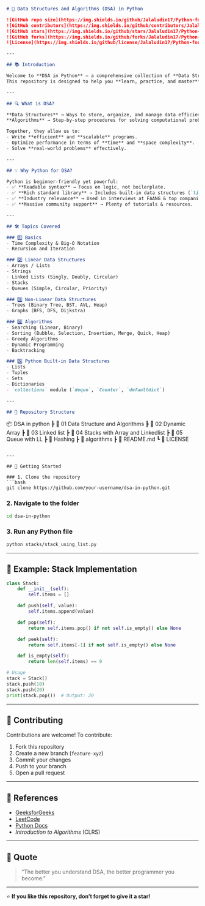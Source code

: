 ```markdown
# 🐍 Data Structures and Algorithms (DSA) in Python

![GitHub repo size](https://img.shields.io/github/Jalaludin17/Python-for-Data-Science-and-AI//DSA-in-python?color=blue)
![GitHub contributors](https://img.shields.io/github/contributors/Jalaludin17/Python-for-Data-Science-and-AI//DSA-in-python)
![GitHub stars](https://img.shields.io/github/stars/Jalaludin17/Python-for-Data-Science-and-AI//DSA-in-python?style=social)
![GitHub forks](https://img.shields.io/github/forks/Jalaludin17/Python-for-Data-Science-and-AI//DSA-in-python?style=social)
![License](https://img.shields.io/github/license/Jalaludin17/Python-for-Data-Science-and-AI//DSA-in-python)

---

## 📚 Introduction

Welcome to **DSA in Python** – a comprehensive collection of **Data Structures** and **Algorithms** implemented in **Python**.  
This repository is designed to help you **learn, practice, and master** problem-solving skills, whether for **interviews**, **competitive programming**, or **academic purposes**.

---

## 🔍 What is DSA?

**Data Structures** → Ways to store, organize, and manage data efficiently.  
**Algorithms** → Step-by-step procedures for solving computational problems.  

Together, they allow us to:
- Write **efficient** and **scalable** programs.
- Optimize performance in terms of **time** and **space complexity**.
- Solve **real-world problems** effectively.

---

## 💡 Why Python for DSA?

Python is beginner-friendly yet powerful:
- ✅ **Readable syntax** → Focus on logic, not boilerplate.
- ✅ **Rich standard library** → Includes built-in data structures (`list`, `dict`, `set`, etc.).
- ✅ **Industry relevance** → Used in interviews at FAANG & top companies.
- ✅ **Massive community support** → Plenty of tutorials & resources.

---

## 🛠 Topics Covered

### 1️⃣ Basics
- Time Complexity & Big-O Notation
- Recursion and Iteration

### 2️⃣ Linear Data Structures
- Arrays / Lists
- Strings
- Linked Lists (Singly, Doubly, Circular)
- Stacks
- Queues (Simple, Circular, Priority)

### 3️⃣ Non-Linear Data Structures
- Trees (Binary Tree, BST, AVL, Heap)
- Graphs (BFS, DFS, Dijkstra)

### 4️⃣ Algorithms
- Searching (Linear, Binary)
- Sorting (Bubble, Selection, Insertion, Merge, Quick, Heap)
- Greedy Algorithms
- Dynamic Programming
- Backtracking

### 5️⃣ Python Built-in Data Structures
- Lists
- Tuples
- Sets
- Dictionaries
- `collections` module (`deque`, `Counter`, `defaultdict`)

---

## 📂 Repository Structure

```

📦 DSA in python
┣ 📂 01 Data Structure and Algorithms
┣ 📂 02 Dynamic Array
┣ 📂 03 Linked list
┣ 📂 04 Stacks with Array and Linkedlist
┣ 📂 05 Queue with LL
┣ 📂 Hashing 
┣ 📂 algorithms
┣ 📜 README.md
┗ 📜 LICENSE

````

---

## 🚀 Getting Started

### 1. Clone the repository
```bash
git clone https://github.com/your-username/dsa-in-python.git
````

### 2. Navigate to the folder

```bash
cd dsa-in-python
```

### 3. Run any Python file

```bash
python stacks/stack_using_list.py
```

---

## 📌 Example: Stack Implementation

```python
class Stack:
    def __init__(self):
        self.items = []

    def push(self, value):
        self.items.append(value)

    def pop(self):
        return self.items.pop() if not self.is_empty() else None

    def peek(self):
        return self.items[-1] if not self.is_empty() else None

    def is_empty(self):
        return len(self.items) == 0

# Usage
stack = Stack()
stack.push(10)
stack.push(20)
print(stack.pop())  # Output: 20
```

---

## 🤝 Contributing

Contributions are welcome! To contribute:

1. Fork this repository
2. Create a new branch (`feature-xyz`)
3. Commit your changes
4. Push to your branch
5. Open a pull request

---

## 📖 References

* [GeeksforGeeks](https://www.geeksforgeeks.org/)
* [LeetCode](https://leetcode.com/)
* [Python Docs](https://docs.python.org/3/)
* *Introduction to Algorithms* (CLRS)

---

## 💬 Quote

> “The better you understand DSA, the better programmer you become.”

---

⭐ **If you like this repository, don’t forget to give it a star!**


